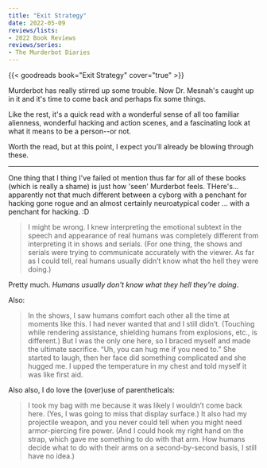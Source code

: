 ```yaml
---
title: "Exit Strategy"
date: 2022-05-09
reviews/lists:
- 2022 Book Reviews
reviews/series:
- The Murderbot Diaries
---
```

{{< goodreads book="Exit Strategy" cover="true" >}}

Murderbot has really stirred up some trouble. Now Dr. Mesnah's caught up in it and it's time to come back and perhaps fix some things. 

Like the rest, it's a quick read with a wonderful sense of all too familiar alienness, wonderful hacking and action scenes, and a fascinating look at what it means to be a person--or not. 

Worth the read, but at this point, I expect you'll already be blowing through these. 

<!--more-->

---

One thing that I thing I've failed ot mention thus far for all of these books (which is really a shame) is just how 'seen' Murderbot feels. THere's... apparently not that much different between a cyborg with a penchant for hacking gone rogue and an almost certainly neuroatypical coder ... with a penchant for hacking. :D 

> I might be wrong. I knew interpreting the emotional subtext in the speech and appearance of real humans was completely different from interpreting it in shows and serials. (For one thing, the shows and serials were trying to communicate accurately with the viewer. As far as I could tell, real humans usually didn’t know what the hell they were doing.)

Pretty much. *Humans usually don't know what they hell they're doing*. 

Also:

> In the shows, I saw humans comfort each other all the time at moments like this. I had never wanted that and I still didn’t. (Touching while rendering assistance, shielding humans from explosions, etc., is different.) But I was the only one here, so I braced myself and made the ultimate sacrifice. “Uh, you can hug me if you need to.” She started to laugh, then her face did something complicated and she hugged me. I upped the temperature in my chest and told myself it was like first aid.

Also also, I do love the (over)use of parentheticals:

> I took my bag with me because it was likely I wouldn’t come back here. (Yes, I was going to miss that display surface.) It also had my projectile weapon, and you never could tell when you might need armor-piercing fire power. (And I could hook my right hand on the strap, which gave me something to do with that arm. How humans decide what to do with their arms on a second-by-second basis, I still have no idea.)
